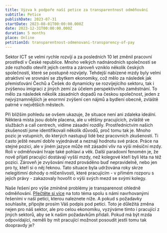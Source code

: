 ```yaml
---
title: Výzva k podpoře naší petice za transparentnost odměňování
subtitle: Petice
publishDate: 2023-07-31
startDate: 2023-08-01T00:00:00.000Z
date: 2023-12-31T00:00:00.000Z
duration: 5 months
place: Online
petitionId: transparentnost-odmenovani-transparency-of-pay
---
```

Sektor ICT se velmi rychle rozvíjí a za posledních 10 let změnil pracovní prostředí v České republice. Mnoho velkých nadnárodních společností se zde rozhodlo otevřít jejich centra a zároveň vzniklo několik českých společností, které se postupně rozvíjely. Tehdejší nabízené mzdy byly velmi atraktivní ve srovnání se zbytkem ekonomiky, což mělo za následek jak přemisťování Čechů a Češek do dynamicky se rozvíjejícího sektoru, tak i zvýšenou imigraci z jiných zemí za účelem perspektivního zaměstnání. To mělo za následek několik zásadních dopadů na českou společnost, jeden z nejvýznamnějších je enormní zvýšení cen nájmů a bydlení obecně, zvláště patrné v největších městech.

Při bližším pohledu se ovšem ukazuje, že situace není ani zdaleka ideální. Některá místa jsou dobře placena, ale u většiny pracujících, zvláště ve službách a call centrech, vidíme zásadní rozdíly. Prostřednictvím našich zkušeností jsme identifikovali několik důvodů, proč tomu tak je. Mnoho pozic je vstupních, do kterých nastupují lidé bez pracovních zkušeností. Ti často ještě neumí dobře vyjednávat a neznají hodnotu své práce. Práce na stejné pozici, ale v jiném jazyce může mít zásadní vliv na výši měsíční mzdy. Roli v odměňování hraje také pohlaví a věk. Další paradoxní fenomén je, že nově přijatí pracující dostávají vyšší mzdy, než kolegové kteří byli léta na též pozici. Zároveň je zvyšování mezd prováděno buď nepravidelně, nebo jen pro ty, kteří si o něj řeknou. Tato situace byla udržována roky skrze nelegitimní dohody o mlčenlivosti, které pracujícím - v přímém rozporu s jejich právy - zakazovaly hovořit o výši svých mezd se svými kolegy.

Naše řešení pro výše zmíněné problémy je transparenost ohledně odměňování. [Přečtěte si více](https://actionnetwork.org/petitions/transparentnost-odmenovani-transparency-of-pay) na toto téma spolu s námi navrhovanými řešeními v naší petici, kterou naleznete níže. A pokud s požadavky souhlasíte, připojte prosím Váš podpis pod petici. Toto je důležitá změna nejen pro náš sektor, ale pro celou ekonomiku, vyzýváme tímto i pracující z jiných sektorů, aby se k našim požadavkům přidali. Pokud má být mzda odpovídající, neměli by mít pracující možnost posoudit jestli tomu tak doopravdy je?
